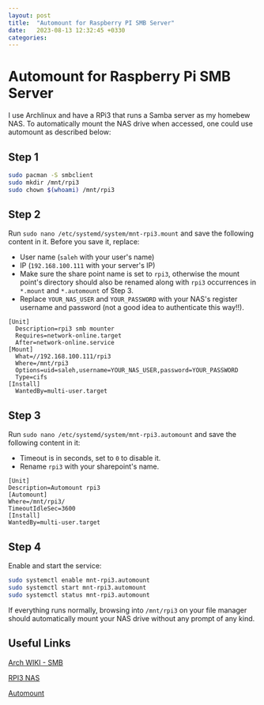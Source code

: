 ```yaml
---
layout: post
title:  "Automount for Raspberry PI SMB Server"
date:   2023-08-13 12:32:45 +0330
categories:
---
```


# Automount for Raspberry Pi SMB Server
I use Archlinux and have a RPi3 that runs a Samba server as my homebew NAS. 
To automatically mount the NAS drive when accessed, one could use automount as described below:

## Step 1
```bash
sudo pacman -S smbclient
sudo mkdir /mnt/rpi3
sudo chown $(whoami) /mnt/rpi3
```

## Step 2
Run `sudo nano /etc/systemd/system/mnt-rpi3.mount` and save the following content in it. Before you save it, replace:
- User name (`saleh` with your user's name)
- IP (`192.168.100.111` with your server's IP)
- Make sure the share point name is set to `rpi3`, otherwise the mount point's directory should also be renamed along with `rpi3` occurrences in `*.mount` and `*.automount` of Step 3.
- Replace `YOUR_NAS_USER` and `YOUR_PASSWORD` with your NAS's register username and password (not a good idea to authenticate this way!!).

```
[Unit]
  Description=rpi3 smb mounter
  Requires=network-online.target
  After=network-online.service
[Mount]
  What=//192.168.100.111/rpi3
  Where=/mnt/rpi3
  Options=uid=saleh,username=YOUR_NAS_USER,password=YOUR_PASSWORD
  Type=cifs
[Install]
  WantedBy=multi-user.target
```

## Step 3
Run `sudo nano /etc/systemd/system/mnt-rpi3.automount` and save the following content in it:
- Timeout is in seconds, set to `0` to disable it. 
- Rename `rpi3` with your sharepoint's name.

```
[Unit]
Description=Automount rpi3
[Automount]
Where=/mnt/rpi3/
TimeoutIdleSec=3600
[Install]
WantedBy=multi-user.target
```

## Step 4
Enable and start the service:
```bash
sudo systemctl enable mnt-rpi3.automount
sudo systemctl start mnt-rpi3.automount
sudo systemctl status mnt-rpi3.automount
```

If everything runs normally, browsing into `/mnt/rpi3` on your file manager should automatically mount your NAS drive without any prompt of any kind.

## Useful Links
[Arch WIKI - SMB](https://wiki.archlinux.org/title/samba#Client)  

[RPI3 NAS](https://adamtheautomator.com/raspberry-pi-nas/)

[Automount](https://unix.stackexchange.com/questions/283442/systemd-mount-fails-where-setting-doesnt-match-unit-name)
